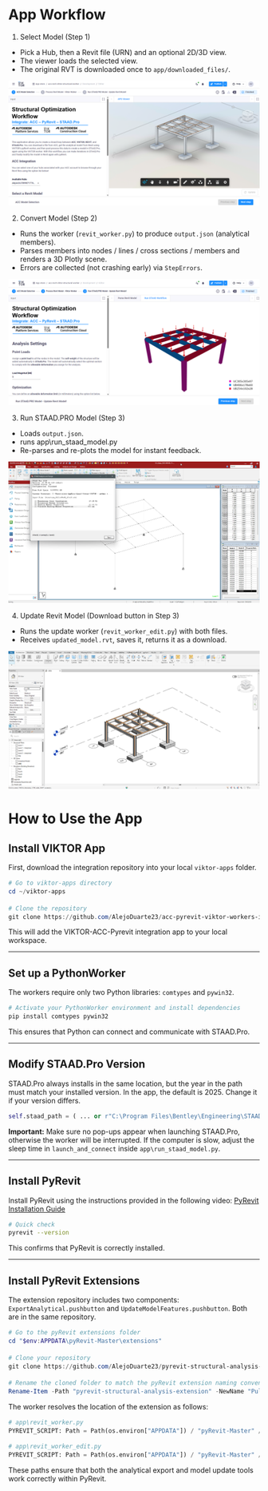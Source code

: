

# App Workflow

1. Select Model (Step 1)
  - Pick a Hub, then a Revit file (URN) and an optional 2D/3D view.
  - The viewer loads the selected view.
  - The original RVT is downloaded once to `app/downloaded_files/`.


![Step 1 - Select Model](app/assets/revit-worker-viktor-acc-2.png)

2. Convert Model (Step 2)
  - Runs the worker (`revit_worker.py`) to produce `output.json` (analytical members).
  - Parses members into nodes / lines / cross sections / members and renders a 3D Plotly scene.
  - Errors are collected (not crashing early) via `StepErrors`.


![Step 2 - Convert Model](app/assets/revit-worker-viktor-acc.png)

3. Run STAAD.PRO Model (Step 3)
  - Loads `output.json`.
  - runs app\run_staad_model.py
  - Re-parses and re-plots the model for instant feedback.

![Step 3 - Run STAAD.PRO Model](app/assets/revit-worker-viktor-acc-staad.png)

4. Update Revit Model (Download button in Step 3)
  - Runs the update worker (`revit_worker_edit.py`) with both files.
  - Receives `updated_model.rvt`, saves it, returns it as a download.

![Step 4 - Update Revit Model](app/assets/revit-worker-viktor-acc-rvt.png)


# How to Use the App
## Install VIKTOR App

First, download the integration repository into your local `viktor-apps` folder.

```powershell
# Go to viktor-apps directory
cd ~/viktor-apps

# Clone the repository
git clone https://github.com/AlejoDuarte23/acc-pyrevit-viktor-workers-integration.git
```

This will add the VIKTOR-ACC-Pyrevit integration app to your local workspace.

---

## Set up a PythonWorker

The workers require only two Python libraries: `comtypes` and `pywin32`.

```bash
# Activate your PythonWorker environment and install dependencies
pip install comtypes pywin32
```

This ensures that Python can connect and communicate with STAAD.Pro.

---

## Modify STAAD.Pro Version

STAAD.Pro always installs in the same location, but the year in the path must match your installed version. In the app, the default is 2025. Change it if your version differs.

```python
self.staad_path = ( ... or r"C:\Program Files\Bentley\Engineering\STAAD.Pro 2025\STAAD\Bentley.Staad.exe")
```

**Important:** Make sure no pop-ups appear when launching STAAD.Pro, otherwise the worker will be interrupted. If the computer is slow, adjust the sleep time in `launch_and_connect` inside `app\run_staad_model.py`.

---

## Install PyRevit

Install PyRevit using the instructions provided in the following video:
[PyRevit Installation Guide](https://www.youtube.com/watch?v=dYu9Mtss3-w)

```bash
# Quick check
pyrevit --version
```

This confirms that PyRevit is correctly installed.

---

## Install PyRevit Extensions

The extension repository includes two components: `ExportAnalytical.pushbutton` and `UpdateModelFeatures.pushbutton`. Both are in the same repository.

```powershell
# Go to the pyRevit extensions folder
cd "$env:APPDATA\pyRevit-Master\extensions"

# Clone your repository
git clone https://github.com/AlejoDuarte23/pyrevit-structural-analysis-extension.git

# Rename the cloned folder to match the pyRevit extension naming convention
Rename-Item -Path "pyrevit-structural-analysis-extension" -NewName "PullAnalyticalModel.extension"
```

The worker resolves the location of the extension as follows:

```python
# app\revit_worker.py
PYREVIT_SCRIPT: Path = Path(os.environ["APPDATA"]) / "pyRevit-Master" / "extensions" / "PullAnalyticalModel.extension" / "PullAnalyticalModel.tab" / "Exports.panel" / "ExportAnalytical.pushbutton" / "script.py"
```

```python
# app\revit_worker_edit.py
PYREVIT_SCRIPT: Path = Path(os.environ["APPDATA"]) / "pyRevit-Master" / "extensions" / "PullAnalyticalModel.extension" / "PullAnalyticalModel.tab" / "Exports.panel" / "UpdateModelFeatures.pushbutton" / "script.py"
```

These paths ensure that both the analytical export and model update tools work correctly within PyRevit.
